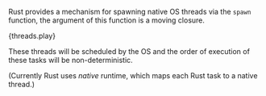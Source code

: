 Rust provides a mechanism for spawning native OS threads via the `spawn`
function, the argument of this function is a moving closure.

{threads.play}

These threads will be scheduled by the OS and the order of execution of
these tasks will be non-deterministic.

(Currently Rust uses *native* runtime, which maps each Rust task to a
native thread.)
